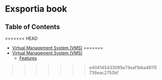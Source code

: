 # Exsportia book

## Table of Contents

<<<<<<< HEAD
* [Virtual Management System \(VMS\)](vms/README.md)
=======
* [Virtual Management System \(VMS\)](vms/)
  * [Features](vms/src/features/)
>>>>>>> e404145433095e73eaf1bba48115736eac2750bf

